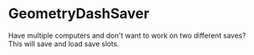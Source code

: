 # GeometryDashSaver
Have multiple computers and don't want to work on two different saves? This will save and load save slots.
